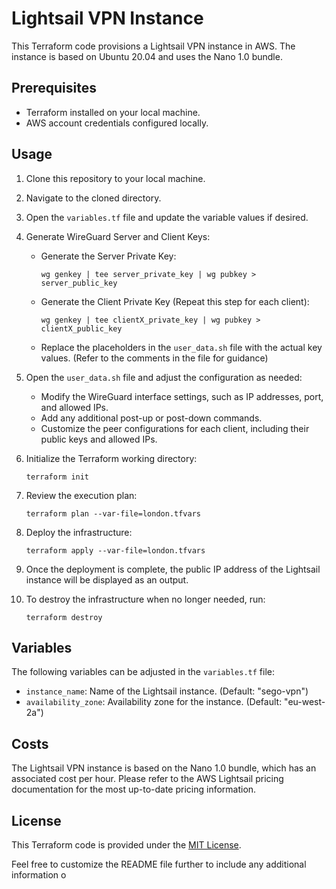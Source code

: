 # Lightsail VPN Instance

This Terraform code provisions a Lightsail VPN instance in AWS. The instance is based on Ubuntu 20.04 and uses the Nano 1.0 bundle.

## Prerequisites

- Terraform installed on your local machine.
- AWS account credentials configured locally.

## Usage

1. Clone this repository to your local machine.

2. Navigate to the cloned directory.

3. Open the `variables.tf` file and update the variable values if desired.

4. Generate WireGuard Server and Client Keys:
   - Generate the Server Private Key:
     ```
     wg genkey | tee server_private_key | wg pubkey > server_public_key
     ```
   - Generate the Client Private Key (Repeat this step for each client):
     ```
     wg genkey | tee clientX_private_key | wg pubkey > clientX_public_key
     ```
   - Replace the placeholders in the `user_data.sh` file with the actual key values. (Refer to the comments in the file for guidance)

5. Open the `user_data.sh` file and adjust the configuration as needed:
   - Modify the WireGuard interface settings, such as IP addresses, port, and allowed IPs.
   - Add any additional post-up or post-down commands.
   - Customize the peer configurations for each client, including their public keys and allowed IPs.

6. Initialize the Terraform working directory:
    ```
    terraform init
    ```

7. Review the execution plan:
    ```
    terraform plan --var-file=london.tfvars
    ```

8. Deploy the infrastructure:
    ```
    terraform apply --var-file=london.tfvars
    ```
9. Once the deployment is complete, the public IP address of the Lightsail instance will be displayed as an output.

10. To destroy the infrastructure when no longer needed, run:
    ```
    terraform destroy
    ```

## Variables

The following variables can be adjusted in the `variables.tf` file:

- `instance_name`: Name of the Lightsail instance. (Default: "sego-vpn")
- `availability_zone`: Availability zone for the instance. (Default: "eu-west-2a")

## Costs

The Lightsail VPN instance is based on the Nano 1.0 bundle, which has an associated cost per hour. Please refer to the AWS Lightsail pricing documentation for the most up-to-date pricing information.

## License

This Terraform code is provided under the [MIT License](LICENSE).

Feel free to customize the README file further to include any additional information o